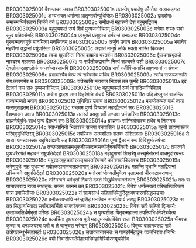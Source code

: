 BR0303025001	वैशम्पायन उवाच
BR0303025001a	ततस्तेषु प्रयातेषु कौन्तेयः सत्यसङ्गरः
BR0303025001c	अभ्यभाषत धर्मात्मा भ्रातॄन्सर्वान्युधिष्ठिरः
BR0303025002a	द्वादशेमाः समास्माभिर्वस्तव्यं निर्जने वने
BR0303025002c	समीक्षध्वं महारण्ये देशं बहुमृगद्विजम्
BR0303025003a	बहुपुष्पफलं रम्यं शिवं पुण्यजनोचितम्
BR0303025003c	यत्रेमाः शरदः सर्वाः सुखं प्रतिवसेमहि
BR0303025004a	एवमुक्ते प्रत्युवाच धर्मराजं धनञ्जयः
BR0303025004c	गुरुवन्मानवगुरुं मानयित्वा मनस्विनम्
BR0303025005	अर्जुन उवाच
BR0303025005a	भवानेव महर्षीणां वृद्धानां पर्युपासिता
BR0303025005c	अज्ञातं मानुषे लोके भवतो नास्ति किञ्चन
BR0303025006a	त्वया ह्युपासिता नित्यं ब्राह्मणा भरतर्षभ
BR0303025006c	द्वैपायनप्रभृतयो नारदश्च महातपाः
BR0303025007a	यः सर्वलोकद्वाराणि नित्यं सञ्चरते वशी
BR0303025007c	देवलोकाद्ब्रह्मलोकं गन्धर्वाप्सरसामपि
BR0303025008a	सर्वा गतीर्विजानासि ब्राह्मणानां न संशयः
BR0303025008c	प्रभावांश्चैव वेत्थ त्वं सर्वेषामेव पार्थिव
BR0303025009a	त्वमेव राजञ्जानासि श्रेयःकारणमेव च
BR0303025009c	यत्रेच्छसि महाराज निवासं तत्र कुर्महे
BR0303025010a	इदं द्वैतवनं नाम सरः पुण्यजनोचितम्
BR0303025010c	बहुपुष्पफलं रम्यं नानाद्विजनिषेवितम्
BR0303025011a	अत्रेमा द्वादश समा विहरेमेति रोचये
BR0303025011c	यदि तेऽनुमतं राजन्किं वान्यन्मन्यते भवान्
BR0303025012	युधिष्ठिर उवाच
BR0303025012a	ममाप्येतन्मतं पार्थ त्वया यत्समुदाहृतम्
BR0303025012c	गच्छाम पुण्यं विख्यातं महद्द्वैतवनं सरः
BR0303025013	वैशम्पायन उवाच
BR0303025013a	ततस्ते प्रययुः सर्वे पाण्डवा धर्मचारिणः
BR0303025013c	ब्राह्मणैर्बहुभिः सार्धं पुण्यं द्वैतवनं सरः
BR0303025014a	ब्राह्मणाः साग्निहोत्राश्च तथैव च निरग्नयः
BR0303025014c	स्वाध्यायिनो भिक्षवश्च सजपा वनवासिनः
BR0303025015a	बहवो ब्राह्मणास्तत्र परिवव्रुर्युधिष्ठिरम्
BR0303025015c	तपस्विनः सत्यशीलाः शतशः संशितव्रताः
BR0303025016a	ते यात्वा पाण्डवास्तत्र बहुभिर्ब्राह्मणैः सह
BR0303025016c	पुण्यं द्वैतवनं रम्यं विविशुर्भरतर्षभाः
BR0303025017a	तच्छालतालाम्रमधूकनीपकदम्बसर्जार्जुनकर्णिकारैः
BR0303025017c	तपात्यये पुष्पधरैरुपेतं महावनं राष्ट्रपतिर्ददर्श
BR0303025018a	महाद्रुमाणां शिखरेषु तस्थुर्मनोरमां वाचमुदीरयन्तः
BR0303025018c	मयूरदात्यूहचकोरसङ्घास्तस्मिन्वने काननकोकिलाश्च
BR0303025019a	करेणुयूथैः सह यूथपानां मदोत्कटानामचलप्रभाणाम्
BR0303025019c	महान्ति यूथानि महाद्विपानां तस्मिन्वने राष्ट्रपतिर्ददर्श
BR0303025020a	मनोरमां भोगवतीमुपेत्य धृतात्मनां चीरजटाधराणाम्
BR0303025020c	तस्मिन्वने धर्मभृतां निवासे ददर्श सिद्धर्षिगणाननेकान्
BR0303025021a	ततः स यानादवरुह्य राजा सभ्रातृकः सजनः काननं तत्
BR0303025021c	विवेश धर्मात्मवतां वरिष्ठस्त्रिविष्टपं शक्र इवामितौजाः
BR0303025022a	तं सत्यसन्धं सहिताभिपेतुर्दिदृक्षवश्चारणसिद्धसङ्घाः
BR0303025022c	वनौकसश्चापि नरेन्द्रसिंहं मनस्विनं सम्परिवार्य तस्थुः
BR0303025023a	स तत्र सिद्धानभिवाद्य सर्वान्प्रत्यर्चितो राजवद्देववच्च
BR0303025023c	विवेश सर्वैः सहितो द्विजाग्र्यैः कृताञ्जलिर्धर्मभृतां वरिष्ठः
BR0303025024a	स पुण्यशीलः पितृवन्महात्मा तपस्विभिर्धर्मपरैरुपेत्य
BR0303025024c	प्रत्यर्चितः पुष्पधरस्य मूले महाद्रुमस्योपविवेश राजा
BR0303025025a	भीमश्च कृष्णा च धनञ्जयश्च यमौ च ते चानुचरा नरेन्द्रम्
BR0303025025c	विमुच्य वाहानवरुह्य सर्वे तत्रोपतस्थुर्भरतप्रबर्हाः
BR0303025026a	लतावतानावनतः स पाण्डवैर्महाद्रुमः पञ्चभिरुग्रधन्विभिः
BR0303025026c	बभौ निवासोपगतैर्महात्मभिर्महागिरिर्वारणयूथपैरिव
